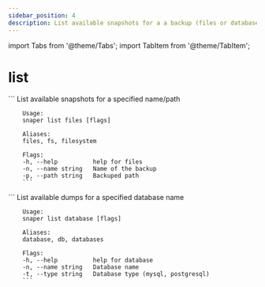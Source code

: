 ```yaml
---
sidebar_position: 4
description: List available snapshots for a a backup (files or databases)
---
```


import Tabs from '@theme/Tabs';
import TabItem from '@theme/TabItem';

# list
    

<Tabs groupId="backup_type">
  <TabItem value="files" label="Files">
        ```
        List available snapshots for a specified name/path

        Usage:
        snaper list files [flags]

        Aliases:
        files, fs, filesystem

        Flags:
        -h, --help          help for files
        -n, --name string   Name of the backup
        -p, --path string   Backuped path
        ```
  </TabItem>
  <TabItem value="databases" label="Databases">
        ```
        List available dumps for a specified database name

        Usage:
        snaper list database [flags]

        Aliases:
        database, db, databases

        Flags:
        -h, --help          help for database
        -n, --name string   Database name
        -t, --type string   Database type (mysql, postgresql)
        ```
  </TabItem>
</Tabs>